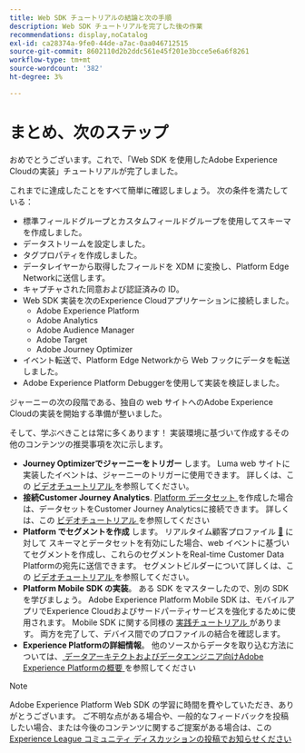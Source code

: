 ```yaml
---
title: Web SDK チュートリアルの結論と次の手順
description: Web SDK チュートリアルを完了した後の作業
recommendations: display,noCatalog
exl-id: ca28374a-9fe0-44de-a7ac-0aa046712515
source-git-commit: 8602110d2b2ddc561e45f201e3bcce5e6a6f8261
workflow-type: tm+mt
source-wordcount: '382'
ht-degree: 3%

---
```


# まとめ、次のステップ

おめでとうございます。これで、「Web SDK を使用したAdobe Experience Cloudの実装」チュートリアルが完了しました。

これまでに達成したことをすべて簡単に確認しましょう。 次の条件を満たしている：

* 標準フィールドグループとカスタムフィールドグループを使用してスキーマを作成しました。
* データストリームを設定しました。
* タグプロパティを作成しました。
* データレイヤーから取得したフィールドを XDM に変換し、Platform Edge Networkに送信します。
* キャプチャされた同意および認証済みの ID。
* Web SDK 実装を次のExperience Cloudアプリケーションに接続しました。
   * Adobe Experience Platform
   * Adobe Analytics
   * Adobe Audience Manager
   * Adobe Target
   * Adobe Journey Optimizer
* イベント転送で、Platform Edge Networkから Web フックにデータを転送しました。
* Adobe Experience Platform Debuggerを使用して実装を検証しました。

ジャーニーの次の段階である、独自の web サイトへのAdobe Experience Cloudの実装を開始する準備が整いました。

そして、学ぶべきことは常に多くあります！ 実装環境に基づいて作成するその他のコンテンツの推奨事項を次に示します。


* **Journey Optimizerでジャーニーをトリガー** します。 Luma web サイトに実装したイベントは、ジャーニーのトリガーに使用できます。 詳しくは、この [ ビデオチュートリアル ](https://experienceleague.adobe.com/en/docs/journey-optimizer-learn/tutorials/create-journeys/use-case-transactional-journey) を参照してください。
* **接続Customer Journey Analytics**. [Platform データセット ](setup-experience-platform.md) を作成した場合は、データセットをCustomer Journey Analyticsに接続できます。 詳しくは、この [ ビデオチュートリアル ](https://experienceleague.adobe.com/en/docs/customer-journey-analytics-learn/tutorials/connections/connecting-customer-journey-analytics-to-data-sources-in-platform) を参照してください
* **Platform でセグメントを作成** します。 リアルタイム顧客プロファイル [&#128279;](setup-experience-platform.md) に対して  スキーマとデータセットを有効にした場合、web イベントに基づいてセグメントを作成し、これらのセグメントをReal-time Customer Data Platformの宛先に送信できます。 セグメントビルダーについて詳しくは、この [ ビデオチュートリアル ](https://experienceleague.adobe.com/en/docs/platform-learn/tutorials/audiences/create-audiences) を参照してください。
* **Platform Mobile SDK の実装**。 ある SDK をマスターしたので、別の SDK を学びましょう。 Adobe Experience Platform Mobile SDK は、モバイルアプリでExperience Cloudおよびサードパーティサービスを強化するために使用されます。 Mobile SDK に関する同様の [ 実践チュートリアル ](https://experienceleague.adobe.com/en/docs/platform-learn/implement-mobile-sdk/overview) があります。 両方を完了して、デバイス間でのプロファイルの結合を確認します。
* **Experience Platformの詳細情報**。 他のソースからデータを取り込む方法については、[ データアーキテクトおよびデータエンジニア向けAdobe Experience Platformの概要 ](https://experienceleague.adobe.com/en/docs/platform-learn/getting-started-for-data-architects-and-data-engineers/overview) を参照してください


>[!NOTE]
>
>Adobe Experience Platform Web SDK の学習に時間を費やしていただき、ありがとうございます。 ご不明な点がある場合や、一般的なフィードバックを投稿したい場合、または今後のコンテンツに関するご提案がある場合は、この [Experience League コミュニティ ディスカッションの投稿でお知らせください ](https://experienceleaguecommunities.adobe.com/t5/adobe-experience-platform-data/tutorial-discussion-implement-adobe-experience-cloud-with-web/td-p/444996)
